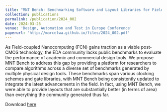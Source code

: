 ```yaml
---
title: "MNT Bench: Benchmarking Software and Layout Libraries for Field-coupled Nanocomputing"
collection: publications
permalink: /publication/2024_002
date: 2024-03-25
venue: 'Design, Automation and Test in Europe Conference'
paperurl: 'http://marcelwa.github.io/files/2024_002.pdf'
---
```


As Field-coupled Nanocomputing (FCN) gains traction as a viable post-CMOS technology, the EDA community lacks public benchmarks to evaluate the performance of academic and commercial design tools. We propose MNT Bench to address this gap by providing a platform for researchers to compare algorithms across a diverse set of benchmarks generated by multiple physical design tools. These benchmarks span various clocking schemes and gate libraries, with MNT Bench being consistently updated to integrate the latest advancements in the field. In fact, using MNT Bench, we were able to provide layouts that are substantially better (in terms of area) than everything the community generated thus far.

Download [here](http://marcelwa.github.io/files/2024_002.pdf)
